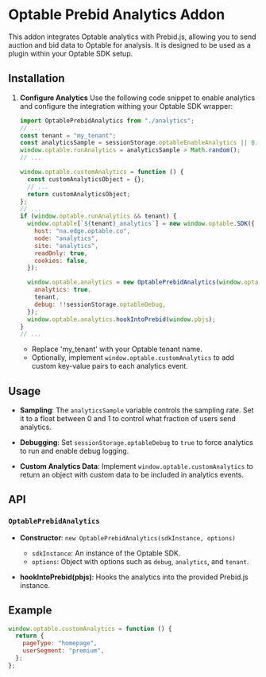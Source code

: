 # Optable Prebid Analytics Addon

This addon integrates Optable analytics with Prebid.js, allowing you to send auction and bid data to Optable for analysis. It is designed to be used as a plugin within your Optable SDK setup.

## Installation

1. **Configure Analytics**
   Use the following code snippet to enable analytics and configure the integration withing your Optable SDK wrapper:

   ```js
   import OptablePrebidAnalytics from "./analytics";
   // ...
   const tenant = "my_tenant";
   const analyticsSample = sessionStorage.optableEnableAnalytics || 0.1;
   window.optable.runAnalytics = analyticsSample > Math.random();
   // ...

   window.optable.customAnalytics = function () {
     const customAnalyticsObject = {};
     // ...
     return customAnalyticsObject;
   };
   // ...
   if (window.optable.runAnalytics && tenant) {
     window.optable[`${tenant}_analytics`] = new window.optable.SDK({
       host: "na.edge.optable.co",
       node: "analytics",
       site: "analytics",
       readOnly: true,
       cookies: false,
     });

     window.optable.analytics = new OptablePrebidAnalytics(window.optable[`${tenant}_analytics`], {
       analytics: true,
       tenant,
       debug: !!sessionStorage.optableDebug,
     });
     window.optable.analytics.hookIntoPrebid(window.pbjs);
   }
   // ...
   ```

   - Replace 'my_tenant' with your Optable tenant name.
   - Optionally, implement `window.optable.customAnalytics` to add custom key-value pairs to each analytics event.

## Usage

- **Sampling**:
  The `analyticsSample` variable controls the sampling rate. Set it to a float between 0 and 1 to control what fraction of users send analytics.

- **Debugging**:
  Set `sessionStorage.optableDebug` to `true` to force analytics to run and enable debug logging.

- **Custom Analytics Data**:
  Implement `window.optable.customAnalytics` to return an object with custom data to be included in analytics events.

## API

### `OptablePrebidAnalytics`

- **Constructor**:
  `new OptablePrebidAnalytics(sdkInstance, options)`

  - `sdkInstance`: An instance of the Optable SDK.
  - `options`: Object with options such as `debug`, `analytics`, and `tenant`.

- **hookIntoPrebid(pbjs)**:
  Hooks the analytics into the provided Prebid.js instance.

## Example

```js
window.optable.customAnalytics = function () {
  return {
    pageType: "homepage",
    userSegment: "premium",
  };
};
```

